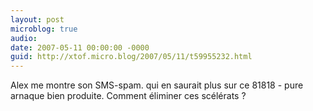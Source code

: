 ```yaml
---
layout: post
microblog: true
audio: 
date: 2007-05-11 00:00:00 -0000
guid: http://xtof.micro.blog/2007/05/11/t59955232.html
---
```

Alex me montre son SMS-spam. qui en saurait plus sur ce 81818 - pure arnaque bien produite. Comment éliminer ces scélérats ?
